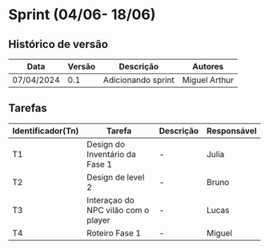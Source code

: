 # Sprint (04/06- 18/06)
## Histórico de versão

|Data|Versão|Descrição|Autores|
|--|--|--|--|
|07/04/2024|0.1|Adicionando sprint|Miguel Arthur|

## Tarefas

|Identificador(Tn)|Tarefa|Descrição|Responsável|
|--|--|--|--|
|T1|Design do Inventário da Fase 1|-|Julia|
|T2|Design de level 2|-|Bruno|
|T3|Interaçao do NPC vilão com o player|-|Lucas|
|T4|Roteiro Fase 1|-|Miguel|


